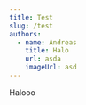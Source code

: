 ```yaml
---
title: Test
slug: /test
authors:
  - name: Andreas
    title: Halo
    url: asda
    imageUrl: asd
---
```

Halooo
